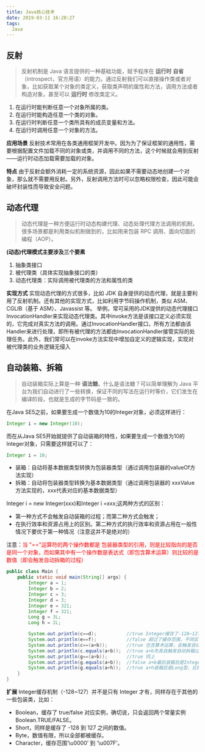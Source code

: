 ```yaml
---
title: Java核心技术
date: 2019-03-11 16:28:27
tags:
  Java
---
```

## 反射
> 反射机制是 Java 语言提供的一种基础功能，赋予程序在 **运行时** **自省**（introspect，官方用语）的能力。通过反射我们可以直接操作类或者对象，比如获取某个对象的类定义，获取类声明的属性和方法，调用方法或者构造对象，甚至可以 **运行时** 修改类定义。

1. 在运行时能判断任意一个对象所属的类。
2. 在运行时能构造任意一个类的对象。
3. 在运行时判断任意一个类所具有的成员变量和方法。
4. 在运行时调用任意一个对象的方法。

**应用场景**
反射技术常用在各类通用框架开发中。因为为了保证框架的通用性，需要根据配置文件加载不同的对象或类，并调用不同的方法，这个时候就会用到反射——运行时动态加载需要加载的对象。

**特点**
由于反射会额外消耗一定的系统资源，因此如果不需要动态地创建一个对象，那么就不需要用反射。另外，反射调用方法时可以忽略权限检查，因此可能会破坏封装性而导致安全问题。



## 动态代理
> 动态代理是一种方便运行时动态构建代理、动态处理代理方法调用的机制，很多场景都是利用类似机制做到的，比如用来包装 RPC 调用、面向切面的编程（AOP）。


**(动态)代理模式主要涉及三个要素**
1. 抽象类接口
2. 被代理类（具体实现抽象接口的类）
3. 动态代理类：实际调用被代理类的方法和属性的类

**实现方式**
实现动态代理的方式很多，比如 JDK 自身提供的动态代理，就是主要利用了反射机制。还有其他的实现方式，比如利用字节码操作机制，类似 ASM、CGLIB（基于 ASM）、Javassist 等。
举例，常可采用的JDK提供的动态代理接口InvocationHandler来实现动态代理类。其中invoke方法是该接口定义必须实现的，它完成对真实方法的调用。通过InvocationHandler接口，所有方法都由该Handler来进行处理，即所有被代理的方法都由InvocationHandler接管实际的处理任务。此外，我们常可以在invoke方法实现中增加自定义的逻辑实现，实现对被代理类的业务逻辑无侵入

## 自动装箱、拆箱
> 自动装箱实际上算是一种 **语法糖**。什么是语法糖？可以简单理解为 Java 平台为我们自动进行了一些转换，保证不同的写法在运行时等价，它们发生在编译阶段，也就是生成的字节码是一致的。

在Java SE5之前，如果要生成一个数值为10的Integer对象，必须这样进行：
```java
Integer i = new Integer(10);
```
而在从Java SE5开始就提供了自动装箱的特性，如果要生成一个数值为10的Integer对象，只需要这样就可以了：
```java
Integer i = 10;
```

* 装箱：自动将基本数据类型转换为包装器类型（通过调用包装器的valueOf方法实现）
* 拆箱：自动将包装器类型转换为基本数据类型（通过调用包装器的 xxxValue方法实现的，xxx代表对应的基本数据类型）

Integer i = new Integer(xxx)和Integer i =xxx;这两种方式的区别：
* 第一种方式不会触发自动装箱的过程；而第二种方式会触发；
* 在执行效率和资源占用上的区别。第二种方式的执行效率和资源占用在一般性情况下要优于第一种情况（注意这并不是绝对的）

注意：<font color='red'>当 "=="运算符的两个操作数都是 包装器类型的引用，则是比较指向的是否是同一个对象，而如果其中有一个操作数是表达式（即包含算术运算）则比较的是数值（即会触发自动拆箱的过程）</font>
```java
public class Main {
    public static void main(String[] args) {
        Integer a = 1;
        Integer b = 2;
        Integer c = 3;
        Integer d = 3;
        Integer e = 321;
        Integer f = 321;
        Long g = 3L;
        Long h = 2L;

        System.out.println(c==d);           //true Integer缓存了-128~127，在该范围内返回的是同一个实例
        System.out.println(e==f);           //false 超过了缓存范围，不同实例
        System.out.println(c==(a+b));       //true 包含算术运算，会触发自动拆箱过程（会调用intValue方法），因此它们比较的是数值是否相等
        System.out.println(c.equals(a+b));  //true a+b先各自触发自动拆箱过程，再触发自动装箱过程，再进行equals比较
        System.out.println(g==(a+b));       //true 同上
        System.out.println(g.equals(a+b));  //false a+b最后装箱后是Integer型，Long型equals参数如果是非Long型则直接返回false
        System.out.println(g.equals(a+h));  //true a+h装箱后是Long型，比较的是数值
    }
}
```

**扩展**
Integer缓存机制（-128~127）并不是只有 Integer 才有，同样存在于其他的一些包装类，比如：
* Boolean，缓存了 true/false 对应实例，确切说，只会返回两个常量实例 Boolean.TRUE/FALSE。
* Short，同样是缓存了 -128 到 127 之间的数值。
* Byte，数值有限，所以全部都被缓存。
* Character，缓存范围’\u0000’ 到 ‘\u007F’。
